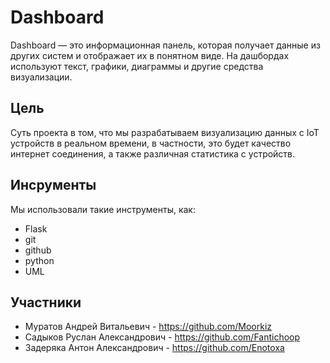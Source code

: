 # Dashboard
Dashboard — это информационная панель, которая получает данные из других систем и отображает их в понятном виде. На дашбордах используют текст, графики, диаграммы и другие средства визуализации.
## Цель
Суть проекта в том, что мы разрабатываем визуализацию данных с IoT устройств в реальном времени, в частности, это будет качество интернет соединения, а также различная статистика с устройств.
## Инсрументы
Мы использовали такие инструменты, как:
- Flask
- git
- github
- python
- UML
## Участники
- Муратов Андрей Витальевич - https://github.com/Moorkiz
- Садыков Руслан Александрович - https://github.com/Fantichoop
- Задеряка Антон Александрович - https://github.com/Enotoxa
